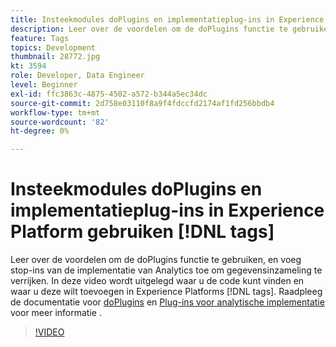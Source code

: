 ```yaml
---
title: Insteekmodules doPlugins en implementatieplug-ins in Experience Platform gebruiken [!DNL tags]
description: Leer over de voordelen om de doPlugins functie te gebruiken, en voeg stop-ins van de implementatie van Analytics toe om gegevensinzameling te verrijken.
feature: Tags
topics: Development
thumbnail: 28772.jpg
kt: 3594
role: Developer, Data Engineer
level: Beginner
exl-id: ffc3863c-4875-4502-a572-b344a5ec34dc
source-git-commit: 2d758e03110f8a9f4fdccfd2174af1fd256bbdb4
workflow-type: tm+mt
source-wordcount: '82'
ht-degree: 0%

---
```


# Insteekmodules doPlugins en implementatieplug-ins in Experience Platform gebruiken [!DNL tags]

Leer over de voordelen om de doPlugins functie te gebruiken, en voeg stop-ins van de implementatie van Analytics toe om gegevensinzameling te verrijken. In deze video wordt uitgelegd waar u de code kunt vinden en waar u deze wilt toevoegen in Experience Platforms [!DNL tags]. Raadpleeg de documentatie voor [doPlugins](https://experienceleague.adobe.com/docs/analytics/implementation/vars/functions/doplugins.html) en [Plug-ins voor analytische implementatie](https://experienceleague.adobe.com/docs/analytics/implementation/vars/plugins/impl-plugins.html) voor meer informatie .

>[!VIDEO](https://video.tv.adobe.com/v/28772/?quality=12&learn=on)
